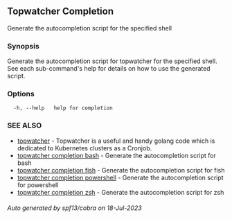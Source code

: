 ## Topwatcher Completion

Generate the autocompletion script for the specified shell

### Synopsis

Generate the autocompletion script for topwatcher for the specified shell.
See each sub-command's help for details on how to use the generated script.


### Options

```
  -h, --help   help for completion
```

### SEE ALSO

* [topwatcher](topwatcher.md)	 - Topwatcher is a useful and handy golang code which is dedicated to Kubernetes clusters as a Cronjob.
* [topwatcher completion bash](topwatcher_completion_bash.md)	 - Generate the autocompletion script for bash
* [topwatcher completion fish](topwatcher_completion_fish.md)	 - Generate the autocompletion script for fish
* [topwatcher completion powershell](topwatcher_completion_powershell.md)	 - Generate the autocompletion script for powershell
* [topwatcher completion zsh](topwatcher_completion_zsh.md)	 - Generate the autocompletion script for zsh

###### Auto generated by spf13/cobra on 18-Jul-2023
